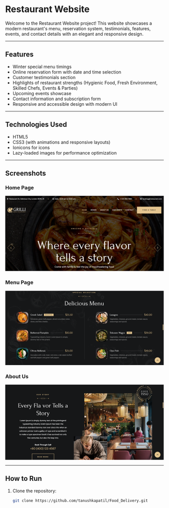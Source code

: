# Restaurant Website

Welcome to the Restaurant Website project! This website showcases a modern restaurant's menu, reservation system, testimonials, features, events, and contact details with an elegant and responsive design.

---

## Features

- Winter special menu timings
- Online reservation form with date and time selection
- Customer testimonials section
- Highlights of restaurant strengths (Hygienic Food, Fresh Environment, Skilled Chefs, Events & Parties)
- Upcoming events showcase
- Contact information and subscription form
- Responsive and accessible design with modern UI

---

## Technologies Used

- HTML5
- CSS3 (with animations and responsive layouts)
- Ionicons for icons
- Lazy-loaded images for performance optimization

---

## Screenshots

<!-- Replace the image URLs below with your own screenshots -->

### Home Page
![Home Page](ss1.png)

### Menu Page
![Reservation Form](ss2.png)

### About Us
![Testimonials](ss3.png)

---

## How to Run

1. Clone the repository:
   ```bash
   git clone https://github.com/tanushkapatil/Food_Delivery.git
